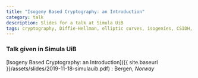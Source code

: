 ```yaml
---
title: "Isogeny Based Cryptography: an Introduction"
category: talk
description: Slides for a talk at Simula UiB
tags: cryptography, Diffie-Hellman, elliptic curves, isogenies, CSIDH, SIDH
---
```


### Talk given in Simula UiB

[Isogeny Based Cryptography: an Introduction]({{ site.baseurl }}/assets/slides/2019-11-18-simulauib.pdf)
: Bergen, *Norway*
